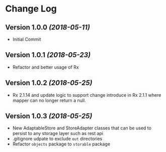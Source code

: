Change Log
==========
Version 1.0.0 *(2018-05-11)*
----------------------------
* Initial Commit

Version 1.0.1 *(2018-05-23)*
----------------------------
* Refactor and better usage of Rx

Version 1.0.2 *(2018-05-25)*
----------------------------
* Rx 2.1.14 and update logic to support change introduce in Rx 2.1.1 where mapper can no longer
return a null. 

Version 1.0.3 *(2018-05-25)*
----------------------------
* New AdaptableStore and StoreAdapter classes that can be used to persist to any storage layer such as rest api
* .gitignore udpate to exclude `out` directories
* Refactor `objects` package to `storable` package